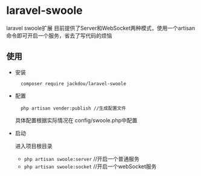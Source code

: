 # laravel-swoole
laravel swoole扩展 目前提供了Server和WebSocket两种模式，使用一个artisan命令即可开启一个服务，省去了写代码的烦恼

## 使用
- 安装

        composer require jackdou/laravel-swoole
- 配置

        php artisan vender:publish //生成配置文件
   具体配置根据实际情况在 config/swoole.php中配置
- 启动
    
    进入项目根目录
     - `php artisan swoole:server` //开启一个普通服务
     - `php artisan swoole:socket` //开启一个webSocket服务
